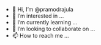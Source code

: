 - 👋 Hi, I’m @pramodrajula
- 👀 I’m interested in ...
- 🌱 I’m currently learning ...
- 💞️ I’m looking to collaborate on ...
- 📫 How to reach me ...

<!---
pramodrajula/pramodrajula is a ✨ special ✨ repository because its `README.md` (this file) appears on your GitHub profile.
You can click the Preview link to take a look at your changes.
--->
